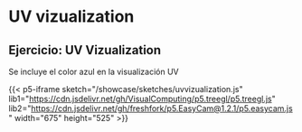 # UV vizualization


## Ejercicio: UV Vizualization

Se incluye el color azul en la visualización UV


{{< p5-iframe sketch="/showcase/sketches/uvvizualization.js" lib1="https://cdn.jsdelivr.net/gh/VisualComputing/p5.treegl/p5.treegl.js" lib2="https://cdn.jsdelivr.net/gh/freshfork/p5.EasyCam@1.2.1/p5.easycam.js" width="675" height="525" >}}